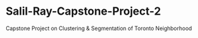 # Salil-Ray-Capstone-Project-2
Capstone Project on Clustering &amp; Segmentation of Toronto Neighborhood
